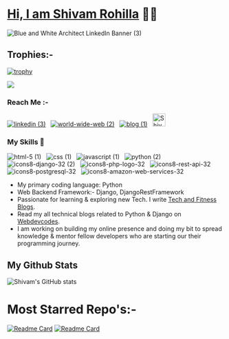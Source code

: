 # [Hi, I am Shivam Rohilla](https://webdevcodes.com/) :man_technologist:

![Blue and White Architect LinkedIn Banner (3)](https://user-images.githubusercontent.com/59178005/120303534-8e46b100-c2ec-11eb-91ac-6b48e6c5cece.png)

## Trophies:-
[![trophy](https://github-profile-trophy.vercel.app/?username=ShivamRohilllaa&theme=onedark)](https://github.com/ryo-ma/github-profile-trophy)

![](https://komarev.com/ghpvc/?username=ShivamRohilllaa&color=blueviolet)

### Reach Me :-
[![linkedin (3)](https://user-images.githubusercontent.com/59178005/120276459-5598de80-c2d0-11eb-866b-5d3edc680206.png)](https://www.linkedin.com/in/shivamrohillaa/) &nbsp;  [![world-wide-web (2)](https://user-images.githubusercontent.com/59178005/120277162-54b47c80-c2d1-11eb-89ae-fb08e2f0146c.png)](https://shivamrohilla.herokuapp.com/) &nbsp;  [![blog (1)](https://user-images.githubusercontent.com/59178005/120277587-ddcbb380-c2d1-11eb-8c0b-db6446e9d38b.png)](https://webdevcodes.com/) &nbsp; <a href="https://dev.to/shivamrohilllaa">
  <img src="https://d2fltix0v2e0sb.cloudfront.net/dev-badge.svg" alt="Shivam Rohilla's DEV Community Profile" height="30" width="30">
</a>

### My Skills 🧰

![html-5 (1)](https://user-images.githubusercontent.com/59178005/120279529-3308c480-c2d4-11eb-866c-605f147c474a.png) &nbsp;    ![css (1)](https://user-images.githubusercontent.com/59178005/120279542-3603b500-c2d4-11eb-8121-b870b4034fe5.png)  &nbsp;   ![javascript (1)](https://user-images.githubusercontent.com/59178005/120279558-38fea580-c2d4-11eb-8105-882ab63672ff.png)  &nbsp;  ![python (2)](https://user-images.githubusercontent.com/59178005/120279573-3bf99600-c2d4-11eb-94b9-ea3ce8a93a26.png) &nbsp;  ![icons8-django-32 (2)](https://user-images.githubusercontent.com/59178005/120279586-4025b380-c2d4-11eb-85e4-918eaa313789.png)  &nbsp;  ![icons8-php-logo-32](https://user-images.githubusercontent.com/59178005/120279623-49af1b80-c2d4-11eb-9b96-c69a11c3136a.png) &nbsp;   ![icons8-rest-api-32](https://user-images.githubusercontent.com/59178005/120279628-4c117580-c2d4-11eb-94c7-39a8332dccbc.png)  &nbsp;  ![icons8-postgresql-32](https://user-images.githubusercontent.com/59178005/120279644-4e73cf80-c2d4-11eb-8c60-2705698ce5a9.png)  &nbsp; ![icons8-amazon-web-services-32](https://user-images.githubusercontent.com/59178005/120279696-621f3600-c2d4-11eb-9e4d-433b9d5a42fe.png)

- My primary coding language: Python
- Web Backend Framework:- Django, DjangoRestFramework
- Passionate for learning & exploring new Tech. I write [Tech and Fitness Blogs](https://www.highlifedoor.com/).
- Read my all technical blogs related to Python & Django on [Webdevcodes](https://webdevcodes.com/).  
- I am working on building my online presence and doing my bit to spread knowledge & mentor fellow developers who are starting our their programming journey.

## My Github Stats
![Shivam's GitHub stats](https://github-readme-stats.vercel.app/api?username=ShivamRohilllaa&show_icons=true&theme=radical)


# Most Starred Repo's:-

[![Readme Card](https://github-readme-stats.vercel.app/api/pin/?username=ShivamRohilllaa&repo=E-learning-Django-)](https://github.com/ShivamRohilllaa/E-learning-Django-) [![Readme Card](https://github-readme-stats.vercel.app/api/pin/?username=ShivamRohilllaa&repo=tshirt-store)](https://github.com/ShivamRohilllaa/tshirt-store)



